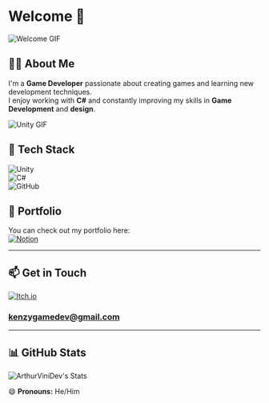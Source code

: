 # Welcome 👋  
![Welcome GIF](https://media.giphy.com/media/v1.Y2lkPTc5MGI3NjExanI4Ync0NnZxZ2R1cnQ2bTljbjN5MDZweXRxdHk3enY1bjA1NTg4eCZlcD12MV9naWZzX3NlYXJjaCZjdD1n/xUPGGDNsLvqsBOhuU0/giphy.gif)

## 👨‍💻 About Me  
I'm a **Game Developer** passionate about creating games and learning new development techniques.  
I enjoy working with **C#** and constantly improving my skills in **Game Development** and **design**.  

![Unity GIF](https://media3.giphy.com/media/v1.Y2lkPTc5MGI3NjExN2d4ODJkc2NxcXI0djl1ZTdnbzd0dW5uM3hldW92OG5yY2o4cmptaiZlcD12MV9pbnRlcm5hbF9naWZfYnlfaWQmY3Q9Zw/Xc3R3j4KFMvH01ZWaJ/giphy.gif)

## 🚀 Tech Stack  
![Unity](https://img.shields.io/badge/Engine-Unity-000000?style=for-the-badge&logo=unity&logoColor=white)  
![C#](https://img.shields.io/badge/Language-C%23-239120?style=for-the-badge&logo=csharp&logoColor=white)  
![GitHub](https://img.shields.io/badge/Platform-GitHub-181717?style=for-the-badge&logo=github&logoColor=white)  

## 📂 Portfolio  
You can check out my portfolio here:  
[![Notion](https://img.shields.io/badge/Notion-000000?style=for-the-badge&logo=notion&logoColor=white)](https://empty-foe-efd.notion.site/Arthur-s-Portfolio-18227a83cfa38053b172faff3c723906)  

---

## 📫 Get in Touch  
[![Itch.io](https://img.shields.io/badge/Itch.io-FA5C5C?style=for-the-badge&logo=itch.io&logoColor=white)](https://kenzyps.itch.io) 

### kenzygamedev@gmail.com

---
## 📊 GitHub Stats  
![ArthurViniDev's Stats](https://github-readme-stats.vercel.app/api?username=ArthurViniDev&theme=blueberry&show_icons=true&hide_border=false&count_private=true)



😄 **Pronouns:** He/Him
